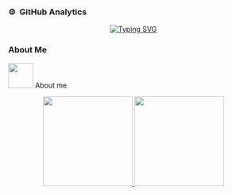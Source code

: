 ### ⚙️ &nbsp;GitHub Analytics


<p align="center">
<a href="https://git.io/typing-svg"><img src="https://readme-typing-svg.demolab.com?font=Georgia&weight=800&pause=1000&size=33&color=FFF&width=370&height=100&lines=Hi+%2C+I'm+Duvan+%F0%9F%91%8B" alt="Typing SVG" /></a>
</p>

### About Me
	
<picture><img src = "https://github.com/7oSkaaa/7oSkaaa/blob/main/Images/about_me.gif?raw=true" width = 50px></picture> About me
	
<!-- Estadísticas -->
<p align="center">
<a href="https://github.com/DUVAN0829">
  <img height="180em" src="https://github-readme-stats.vercel.app/api?username=DUVAN0829&show_icons=true&theme=tokyonight" />
  <img height="180em" src="https://github-readme-stats.vercel.app/api/top-langs/?username=DUVAN0829&layout=compact&theme=tokyonight" /> 
</a>
</p>
